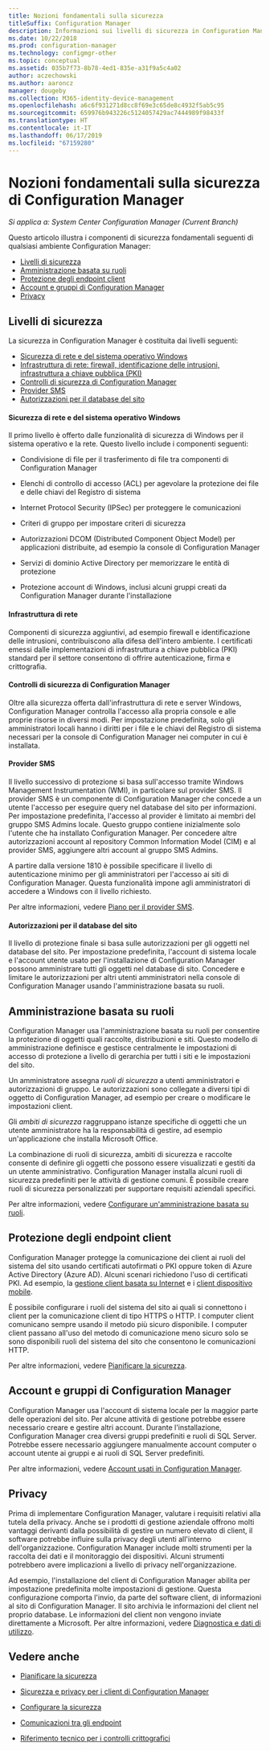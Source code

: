 ```yaml
---
title: Nozioni fondamentali sulla sicurezza
titleSuffix: Configuration Manager
description: Informazioni sui livelli di sicurezza in Configuration Manager.
ms.date: 10/22/2018
ms.prod: configuration-manager
ms.technology: configmgr-other
ms.topic: conceptual
ms.assetid: 035b7f73-8b78-4ed1-835e-a31f9a5c4a02
author: aczechowski
ms.author: aaroncz
manager: dougeby
ms.collection: M365-identity-device-management
ms.openlocfilehash: a6c6f931271d8cc8f69e3c65de8c4932f5ab5c95
ms.sourcegitcommit: 659976b943226c5124057429ac7444989f98433f
ms.translationtype: HT
ms.contentlocale: it-IT
ms.lasthandoff: 06/17/2019
ms.locfileid: "67159280"
---
```

# <a name="fundamentals-of-security-for-configuration-manager"></a>Nozioni fondamentali sulla sicurezza di Configuration Manager

*Si applica a: System Center Configuration Manager (Current Branch)*

Questo articolo illustra i componenti di sicurezza fondamentali seguenti di qualsiasi ambiente Configuration Manager:
- [Livelli di sicurezza](#bkmk_layers)
- [Amministrazione basata su ruoli](#bkmk_rba)
- [Protezione degli endpoint client](#bkmk_endpoints)
- [Account e gruppi di Configuration Manager](#bkmk_accounts)
- [Privacy](#bkmk_privacy)

## <a name="bkmk_layers"></a> Livelli di sicurezza

La sicurezza in Configuration Manager è costituita dai livelli seguenti: 
- [Sicurezza di rete e del sistema operativo Windows](#bkmk_layer-windows)
- [Infrastruttura di rete: firewall, identificazione delle intrusioni, infrastruttura a chiave pubblica (PKI)](#bkmk_layer-network)
- [Controlli di sicurezza di Configuration Manager](#bkmk_layer-cm)
- [Provider SMS](#bkmk_layer-provider)
- [Autorizzazioni per il database del sito](#bkmk_layer-db)

#### <a name="bkmk_layer-windows"></a> Sicurezza di rete e del sistema operativo Windows
Il primo livello è offerto dalle funzionalità di sicurezza di Windows per il sistema operativo e la rete. Questo livello include i componenti seguenti:  

-   Condivisione di file per il trasferimento di file tra componenti di Configuration Manager  

-   Elenchi di controllo di accesso (ACL) per agevolare la protezione dei file e delle chiavi del Registro di sistema  

-   Internet Protocol Security (IPSec) per proteggere le comunicazioni  

-   Criteri di gruppo per impostare criteri di sicurezza  

-   Autorizzazioni DCOM (Distributed Component Object Model) per applicazioni distribuite, ad esempio la console di Configuration Manager  

-   Servizi di dominio Active Directory per memorizzare le entità di protezione  

-   Protezione account di Windows, inclusi alcuni gruppi creati da Configuration Manager durante l'installazione  

#### <a name="bkmk_layer-network"></a> Infrastruttura di rete

Componenti di sicurezza aggiuntivi, ad esempio firewall e identificazione delle intrusioni, contribuiscono alla difesa dell'intero ambiente. I certificati emessi dalle implementazioni di infrastruttura a chiave pubblica (PKI) standard per il settore consentono di offrire autenticazione, firma e crittografia.  

#### <a name="bkmk_layer-cm"></a> Controlli di sicurezza di Configuration Manager

Oltre alla sicurezza offerta dall'infrastruttura di rete e server Windows, Configuration Manager controlla l'accesso alla propria console e alle proprie risorse in diversi modi. Per impostazione predefinita, solo gli amministratori locali hanno i diritti per i file e le chiavi del Registro di sistema necessari per la console di Configuration Manager nei computer in cui è installata.  

#### <a name="bkmk_layer-provider"></a> Provider SMS

Il livello successivo di protezione si basa sull'accesso tramite Windows Management Instrumentation (WMI), in particolare sul provider SMS. Il provider SMS è un componente di Configuration Manager che concede a un utente l'accesso per eseguire query nel database del sito per informazioni. Per impostazione predefinita, l'accesso al provider è limitato ai membri del gruppo SMS Admins locale. Questo gruppo contiene inizialmente solo l'utente che ha installato Configuration Manager. Per concedere altre autorizzazioni account al repository Common Information Model (CIM) e al provider SMS, aggiungere altri account al gruppo SMS Admins.  

A partire dalla versione 1810 è possibile specificare il livello di autenticazione minimo per gli amministratori per l'accesso ai siti di Configuration Manager. Questa funzionalità impone agli amministratori di accedere a Windows con il livello richiesto. <!--1357013-->  

Per altre informazioni, vedere [Piano per il provider SMS](/sccm/core/plan-design/hierarchy/plan-for-the-sms-provider).

#### <a name="bkmk_layer-db"></a> Autorizzazioni per il database del sito

Il livello di protezione finale si basa sulle autorizzazioni per gli oggetti nel database del sito. Per impostazione predefinita, l'account di sistema locale e l'account utente usato per l'installazione di Configuration Manager possono amministrare tutti gli oggetti nel database di sito. Concedere e limitare le autorizzazioni per altri utenti amministratori nella console di Configuration Manager usando l'amministrazione basata su ruoli.  



## <a name="bkmk_rba"></a> Amministrazione basata su ruoli  

 Configuration Manager usa l'amministrazione basata su ruoli per consentire la protezione di oggetti quali raccolte, distribuzioni e siti. Questo modello di amministrazione definisce e gestisce centralmente le impostazioni di accesso di protezione a livello di gerarchia per tutti i siti e le impostazioni del sito. 

 Un amministratore assegna *ruoli di sicurezza* a utenti amministratori e autorizzazioni di gruppo. Le autorizzazioni sono collegate a diversi tipi di oggetto di Configuration Manager, ad esempio per creare o modificare le impostazioni client. 

 Gli *ambiti di sicurezza* raggruppano istanze specifiche di oggetti che un utente amministratore ha la responsabilità di gestire, ad esempio un'applicazione che installa Microsoft Office. 

 La combinazione di ruoli di sicurezza, ambiti di sicurezza e raccolte consente di definire gli oggetti che possono essere visualizzati e gestiti da un utente amministrativo. Configuration Manager installa alcuni ruoli di sicurezza predefiniti per le attività di gestione comuni. È possibile creare ruoli di sicurezza personalizzati per supportare requisiti aziendali specifici.  

 Per altre informazioni, vedere [Configurare un'amministrazione basata su ruoli](/sccm/core/servers/deploy/configure/configure-role-based-administration).  



## <a name="bkmk_endpoints"></a> Protezione degli endpoint client  

 Configuration Manager protegge la comunicazione dei client ai ruoli del sistema del sito usando certificati autofirmati o PKI oppure token di Azure Active Directory (Azure AD). Alcuni scenari richiedono l'uso di certificati PKI. Ad esempio, la [gestione client basata su Internet](/sccm/core/clients/manage/plan-internet-based-client-management) e i [client dispositivo mobile](/sccm/mdm/plan-design/plan-on-premises-mdm).  

 È possibile configurare i ruoli del sistema del sito ai quali si connettono i client per la comunicazione client di tipo HTTPS o HTTP. I computer client comunicano sempre usando il metodo più sicuro disponibile. I computer client passano all'uso del metodo di comunicazione meno sicuro solo se sono disponibili ruoli del sistema del sito che consentono le comunicazioni HTTP.  

 Per altre informazioni, vedere [Pianificare la sicurezza](/sccm/core/plan-design/security/plan-for-security).



## <a name="bkmk_accounts"></a> Account e gruppi di Configuration Manager  

 Configuration Manager usa l'account di sistema locale per la maggior parte delle operazioni del sito. Per alcune attività di gestione potrebbe essere necessario creare e gestire altri account. Durante l'installazione, Configuration Manager crea diversi gruppi predefiniti e ruoli di SQL Server. Potrebbe essere necessario aggiungere manualmente account computer o account utente ai gruppi e ai ruoli di SQL Server predefiniti.  

 Per altre informazioni, vedere [Account usati in Configuration Manager](/sccm/core/plan-design/hierarchy/accounts).  



## <a name="bkmk_privacy"></a> Privacy  

 Prima di implementare Configuration Manager, valutare i requisiti relativi alla tutela della privacy. Anche se i prodotti di gestione aziendale offrono molti vantaggi derivanti dalla possibilità di gestire un numero elevato di client, il software potrebbe influire sulla privacy degli utenti all'interno dell'organizzazione. Configuration Manager include molti strumenti per la raccolta dei dati e il monitoraggio dei dispositivi. Alcuni strumenti potrebbero avere implicazioni a livello di privacy nell'organizzazione.  

 Ad esempio, l'installazione del client di Configuration Manager abilita per impostazione predefinita molte impostazioni di gestione. Questa configurazione comporta l'invio, da parte del software client, di informazioni al sito di Configuration Manager. Il sito archivia le informazioni del client nel proprio database. Le informazioni del client non vengono inviate direttamente a Microsoft. Per altre informazioni, vedere [Diagnostica e dati di utilizzo](/sccm/core/plan-design/diagnostics/diagnostics-and-usage-data).



## <a name="see-also"></a>Vedere anche

- [Pianificare la sicurezza](/sccm/core/plan-design/security/plan-for-security)  

- [Sicurezza e privacy per i client di Configuration Manager](/sccm/core/clients/deploy/plan/security-and-privacy-for-clients)  

- [Configurare la sicurezza](/sccm/core/plan-design/security/configure-security)   

- [Comunicazioni tra gli endpoint](/sccm/core/plan-design/hierarchy/communications-between-endpoints)  

- [Riferimento tecnico per i controlli crittografici](/sccm/core/plan-design/security/cryptographic-controls-technical-reference)  
